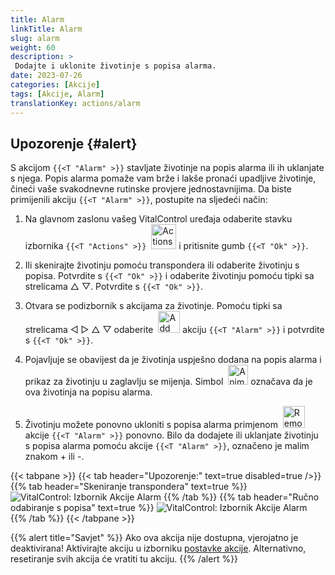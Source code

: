 ```yaml
---
title: Alarm
linkTitle: Alarm
slug: alarm
weight: 60
description: >
 Dodajte i uklonite životinje s popisa alarma.
date: 2023-07-26
categories: [Akcije]
tags: [Akcije, Alarm]
translationKey: actions/alarm
---
```


## Upozorenje {#alert}

S akcijom `{{<T "Alarm" >}}` stavljate životinje na popis alarma ili ih uklanjate s njega. Popis alarma pomaže vam brže i lakše pronaći upadljive životinje, čineći vaše svakodnevne rutinske provjere jednostavnijima. Da biste primijenili akciju `{{<T "Alarm" >}}`, postupite na sljedeći način:

1. Na glavnom zaslonu vašeg VitalControl uređaja odaberite stavku izbornika `{{<T "Actions" >}}` &nbsp;<img src="/icons/actions.svg" width="40" align="bottom" alt="Actions" /> i pritisnite gumb `{{<T "Ok" >}}`.

2. Ili skenirajte životinju pomoću transpondera ili odaberite životinju s popisa. Potvrdite s `{{<T "Ok" >}}` i odaberite životinju pomoću tipki sa strelicama △ ▽. Potvrdite s `{{<T "Ok" >}}`.

3. Otvara se podizbornik s akcijama za životinje. Pomoću tipki sa strelicama ◁ ▷ △ ▽ odaberite &nbsp;<img src="/icons/actions/alarm.svg" width="35" align="bottom" alt="Add alarm" /> akciju `{{<T "Alarm" >}}` i potvrdite s `{{<T "Ok" >}}`.

4. Pojavljuje se obavijest da je životinja uspješno dodana na popis alarma i prikaz za životinju u zaglavlju se mijenja. Simbol &nbsp;<img src="/icons/header/animal-in-alarm.svg" width="32" align="bottom" alt="Animal in alarm" /> označava da je ova životinja na popisu alarma.

5. Životinju možete ponovno ukloniti s popisa alarma primjenom &nbsp;<img src="/icons/actions/alarm-minus.svg" width="35" align="bottom" alt="Remove alarm" /> akcije `{{<T "Alarm" >}}` ponovno. Bilo da dodajete ili uklanjate životinju s popisa alarma pomoću akcije `{{<T "Alarm" >}}`, označeno je malim znakom + ili -.

{{< tabpane >}}
{{< tab header="Upozorenje:" text=true disabled=true />}}
{{% tab header="Skeniranje transpondera" text=true %}}
![VitalControl: Izbornik Akcije Alarm](../images/alarm-scan.png "Alarm")
{{% /tab %}}
{{% tab header="Ručno odabiranje s popisa" text=true %}}
![VitalControl: Izbornik Akcije Alarm](../images/alarm.png "Alarm")
{{% /tab %}}
{{< /tabpane >}}


{{% alert title="Savjet" %}}
Ako ova akcija nije dostupna, vjerojatno je deaktivirana! Aktivirajte akciju u izborniku [postavke akcije](../setting/). Alternativno, resetiranje svih akcija će vratiti tu akciju.
{{% /alert %}}
